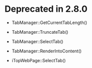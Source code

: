# Deprecated in 2.8.0

 * TabManager::GetCurrentTabLength()
 * TabManager::TruncateTab()
 * TabManager::SelectTab()
 * TabManager::RenderIntoContent()
 
 * iTopWebPage::SelectTab()
